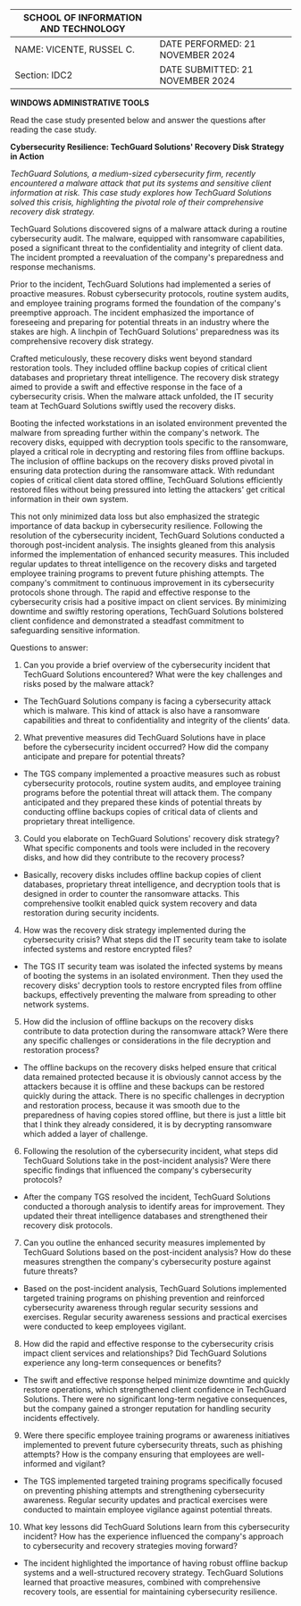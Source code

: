

|  SCHOOL OF INFORMATION AND TECHNOLOGY |  |  |
| ----- | :---- | :---: |
| NAME:  VICENTE, RUSSEL C. | DATE PERFORMED: 21 NOVEMBER 2024 |   |
| Section:  IDC2 | DATE SUBMITTED: 21 NOVEMBER 2024 |  |

**WINDOWS ADMINISTRATIVE TOOLS**

Read the case study presented below and answer the questions after reading the case study.

**Cybersecurity Resilience: TechGuard Solutions' Recovery Disk Strategy in Action**

*TechGuard Solutions, a medium-sized cybersecurity firm, recently encountered a malware attack that put its systems and sensitive client information at risk. This case study explores how TechGuard Solutions solved this crisis, highlighting the pivotal role of their comprehensive recovery disk strategy.*

TechGuard Solutions discovered signs of a malware attack during a routine cybersecurity audit. The malware, equipped with ransomware capabilities, posed a significant threat to the confidentiality and integrity of client data. The incident prompted a reevaluation of the company's preparedness and response mechanisms. 

Prior to the incident, TechGuard Solutions had implemented a series of proactive measures. Robust cybersecurity protocols, routine system audits, and employee training programs formed the foundation of the company's preemptive approach. The incident emphasized the importance of foreseeing and preparing for potential threats in an industry where the stakes are high. A linchpin of TechGuard Solutions' preparedness was its comprehensive recovery disk strategy. 

Crafted meticulously, these recovery disks went beyond standard restoration tools. They included offline backup copies of critical client databases and proprietary threat intelligence. The recovery disk strategy aimed to provide a swift and effective response in the face of a cybersecurity crisis. When the malware attack unfolded, the IT security team at TechGuard Solutions swiftly used the recovery disks. 

Booting the infected workstations in an isolated environment prevented the malware from spreading further within the company's network. The recovery disks, equipped with decryption tools specific to the ransomware, played a critical role in decrypting and restoring files from offline backups. The inclusion of offline backups on the recovery disks proved pivotal in ensuring data protection during the ransomware attack. With redundant copies of critical client data stored offline, TechGuard Solutions efficiently restored files without being pressured into letting the attackers' get critical information in their own system. 

This not only minimized data loss but also emphasized the strategic importance of data backup in cybersecurity resilience. Following the resolution of the cybersecurity incident, TechGuard Solutions conducted a thorough post-incident analysis. The insights gleaned from this analysis informed the implementation of enhanced security measures. This included regular updates to threat intelligence on the recovery disks and targeted employee training programs to prevent future phishing attempts. The company's commitment to continuous improvement in its cybersecurity protocols shone through. The rapid and effective response to the cybersecurity crisis had a positive impact on client services. By minimizing downtime and swiftly restoring operations, TechGuard Solutions bolstered client confidence and demonstrated a steadfast commitment to safeguarding sensitive information.

Questions to answer:

1. Can you provide a brief overview of the cybersecurity incident that TechGuard Solutions encountered? What were the key challenges and risks posed by the malware attack?

* The TechGuard Solutions company is facing a cybersecurity attack which is malware. This kind of attack is also have a ransomware capabilities and threat to confidentiality and integrity of the clients’ data.

2. What preventive measures did TechGuard Solutions have in place before the cybersecurity incident occurred? How did the company anticipate and prepare for potential threats?

* The TGS company implemented a proactive measures such as robust cybersecurity protocols, routine system audits, and employee training programs before the potential threat will attack them. The company anticipated and they prepared these kinds of potential threats by conducting offline backups copies of critical data of clients and proprietary threat intelligence. 

3. Could you elaborate on TechGuard Solutions' recovery disk strategy? What specific components and tools were included in the recovery disks, and how did they contribute to the recovery process?

* Basically, recovery disks includes offline backup copies of client databases, proprietary threat intelligence, and decryption tools that is designed in order to counter the ransomware attacks. This comprehensive toolkit enabled quick system recovery and data restoration during security incidents.

4. How was the recovery disk strategy implemented during the cybersecurity crisis? What steps did the IT security team take to isolate infected systems and restore encrypted files?

* The TGS IT security team was isolated the infected systems by means of booting the systems in an isolated environment. Then they used the recovery disks' decryption tools to restore encrypted files from offline backups, effectively preventing the malware from spreading to other network systems.

5. How did the inclusion of offline backups on the recovery disks contribute to data protection during the ransomware attack? Were there any specific challenges or considerations in the file decryption and restoration process?

* The offline backups on the recovery disks helped ensure that critical data remained protected because it is obviously cannot access by the attackers because it is offline and these backups can be restored quickly during the attack. There is no specific challenges in decryption and restoration process, because it was smooth due to the preparedness of having copies stored offline, but there is just a little bit that I think they already considered, it is by decrypting ransomware which added a layer of challenge.

6. Following the resolution of the cybersecurity incident, what steps did TechGuard Solutions take in the post-incident analysis? Were there specific findings that influenced the company's cybersecurity protocols?

* After the company TGS resolved the incident, TechGuard Solutions conducted a thorough analysis to identify areas for improvement. They updated their threat intelligence databases and strengthened their recovery disk protocols.

7. Can you outline the enhanced security measures implemented by TechGuard Solutions based on the post-incident analysis? How do these measures strengthen the company's cybersecurity posture against future threats?

* Based on the post-incident analysis, TechGuard Solutions implemented targeted training programs on phishing prevention and reinforced cybersecurity awareness through regular security sessions and exercises. Regular security awareness sessions and practical exercises were conducted to keep employees vigilant.

8. How did the rapid and effective response to the cybersecurity crisis impact client services and relationships? Did TechGuard Solutions experience any long-term consequences or benefits?

* The swift and effective response helped minimize downtime and quickly restore operations, which strengthened client confidence in TechGuard Solutions. There were no significant long-term negative consequences, but the company gained a stronger reputation for handling security incidents effectively.

9. Were there specific employee training programs or awareness initiatives implemented to prevent future cybersecurity threats, such as phishing attempts? How is the company ensuring that employees are well-informed and vigilant?

* The TGS implemented targeted training programs specifically focused on preventing phishing attempts and strengthening cybersecurity awareness. Regular security updates and practical exercises were conducted to maintain employee vigilance against potential threats.

10. What key lessons did TechGuard Solutions learn from this cybersecurity incident? How has the experience influenced the company's approach to cybersecurity and recovery strategies moving forward?

* The incident highlighted the importance of having robust offline backup systems and a well-structured recovery strategy. TechGuard Solutions learned that proactive measures, combined with comprehensive recovery tools, are essential for maintaining cybersecurity resilience.

